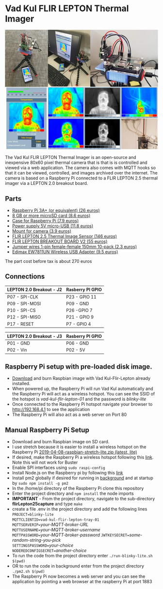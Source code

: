 # Vad Kul FLIR LEPTON Thermal Imager
![vad-kul-montage](VadKulFlirLeptonMontage.jpg)  

The Vad Kul FLIR LEPTON Thermal Imager is an open-source and inexpensive 80x60 pixel thermal camera that is that is is controlled and viewed via a web application. The camera also comes with MQTT hooks so that it can be viewed, controlled, and images archived over the internet. The camera is based on a Raspberry Pi connected to a FLIR LEPTON 2.5 thermal imager via a LEPTON 2.0 breakout board.
## Parts
- [Raspberry Pi 3A+ (or equivalent) (26 euros)](https://www.electrokit.com/en/product/raspberry-pi-3-model-a/)
- [8 GB or more microSD card (8.6 euros)](https://www.electrokit.com/en/product/memory-card-microsdhc-16gb/)
- [Case for Raspberry Pi (7.9 euros)](https://www.electrokit.com/en/product/pibow-coupe-ninja-lada-for-raspberry-pi-3a/)
- [Power supply 5V micro-USB (11.8 euros)](https://www.electrokit.com/en/product/power-supply-5v-3-1a-micro-usb/)
- [Mount for camera (3.9 euros)](https://www.electrokit.com/en/product/raspberry-pi-camera-mount/)
- [FLIR LEPTON 2.5 Thermal Image Sensor (146 euros)](http://d.digikey.com/VSXn03I7o90K000SN5tF8p0)
- [FLIR LEPTON BREAKOUT BOARD V2 (55 euros)](http://d.digikey.com/G9X0Ko00So59S07N00I3Fpt)
- [Jumper wires 1-pin female-female 150mm 10-pack (2.3 euros)](https://www.electrokit.com/en/product/jumper-wires-1-pin-female-female-150mm-10-pack/)
- [Edimax EW7811UN Wireless USB Adapter (9.5 euros)](https://www.proshop.se/Naetverkskort-adaptrar-osv/Edimax-EW7811UN-Wireless-USB-Adapter/2226476)

The part cost before tax is about 270 euros

## Connections

|LEPTON 2.0 Breakout - J2|Rasberry PI GPIO |
|---|---|
|P07 - SPI-CLK|P23 - GPIO 11|
|P09 - SPI-MOSI|P09 - GND|
|P10 - SPI-CS|P26 -GPIO 7|
|P12 - SPI-MISO|P21 - GPIO 9|
|P17 - RESET|P7 - GPIO 4|

|LEPTON 2.0 Breakout - J3|Rasberry PI GPIO |
|---|---|
|P01 - GND|P06 - GND|
|P02 - Vin|P02 - 5V|

## Raspberry Pi setup with pre-loaded disk image.
- [Download](https://www.need.to.add.com) and burn Raspbian image with Vad Kul-Flir-Lepton already installed.
- When powered up, the Raspberry Pi will run Vad Kul automatically and the Raspberry Pi will act as a wireless hotspot. You can see the SSID of the hotspot is *vad-kul-flir-lepton-01* and the password is *blinky-lite*
- Once connected to the Raspberry Pi hotspot navigate your browser to http://192.168.4.1 to see the application
- The Raspberry Pi will also act as a web server on Port 80

## Manual Raspberry Pi Setup
- Download and burn Raspbian image on SD card.
 - I use stretch because it is easier to install a wireless hotspot on the Raspberry Pi [2019-04-08-raspbian-stretch-lite.zip (latest, lite)](http://downloads.raspberrypi.org/raspbian_lite/images/raspbian_lite-2019-04-09/2019-04-08-raspbian-stretch-lite.zip)
- If desired, make the Raspberry Pi a wireless hotspot following this [link](https://thepi.io/how-to-use-your-raspberry-pi-as-a-wireless-access-point/). Note this will not work for Buster
- Enable SPI interfaces using `sudo raspi-config`
- Install Node.js on the Raspberry pi by following this [link](https://www.instructables.com/id/Install-Nodejs-and-Npm-on-Raspberry-Pi/)
- Install pm2 globally if desired for running in [background](https://nodered.org/docs/faq/starting-node-red-on-boot) and at startup by `sudo npm install -g pm2`
- In the /home/pi directory of the Raspberry Pi clone this repository
- Enter the project directory and `npm install` the node imports
- **IMPORTANT** - From the project directory, navigate to the sub-directory **flirLepton25capture** and type `make`
- create a file .env in the project directory and add the following lines  
`PROJECT=blinky-lite`  
`MQTTCLIENTID=vad-kul-flir-lepton-tray-01`  
`MQTTSERVERIP=`*your-MQTT-broker-URL*  
`MQTTUSERNAME=`*your-MQTT-broker-username*  
`MQTTPASSWORD=`*your-MQTT-broker-password*
`JWTKEYSECRET=`*some-random-string-you-pick*  
`SETTINGSPASSWORD=`*your-choice*  
`NODEREDCONFIGSECRET=`*another-choice*    
- To run the code from the project directory enter `./run-blinky-lite.sh $(pwd)`
- OR to run the code in background enter from the project directory `./pm2.sh $(pwd)`
 - The Raspberry Pi now becomes a web server and you can see the application by pointing a web browser at the raspberry Pi at port 1883  
